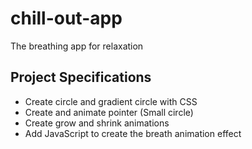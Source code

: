# chill-out-app

The breathing app for relaxation

## Project Specifications

- Create circle and gradient circle with CSS
- Create and animate pointer (Small circle)
- Create grow and shrink animations
- Add JavaScript to create the breath animation effect
